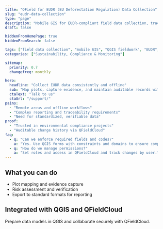 ```yaml
---
title: "QField for EUDR (EU Deforestation Regulation) Data Collection"
slug: "eudr-data-collection"
type: "page"
description: "Mobile GIS for EUDR-compliant field data collection, traceability, and verification."
draft: false

hiddenFromHomePage: true
hiddenFromSearch: false

tags: ["field data collection", "mobile GIS", "QGIS fieldwork", "EUDR", "deforestation", "compliance"]
categories: ["Sustainability, Compliance & Monitoring"]

sitemap:
  priority: 0.7
  changefreq: monthly

hero:
  headline: "Collect EUDR data consistently and offline"
  sub: "Map plots, capture evidence, and maintain auditable records with QField and QFieldCloud."
  ctaText: "Talk to us"
  ctaUrl: "/support/"
pains:
  - "Remote areas and offline workflows"
  - "Complex reporting and traceability requirements"
  - "Need for standardized, verifiable data"
proof:
  - "Trusted in environmental compliance projects"
  - "Auditable change history via QFieldCloud"
faq:
  - q: "Can we enforce required fields and codes?"
    a: "Yes. Use QGIS forms with constraints and domains to ensure compliance."
  - q: "How do we manage permissions?"
    a: "Set roles and access in QFieldCloud and track changes by user."
---
```


## What you can do
- Plot mapping and evidence capture  
- Risk assessment and verification  
- Export to standard formats for reporting

## Integrated with QGIS and QFieldCloud
Prepare data models in QGIS and collaborate securely with QFieldCloud.
